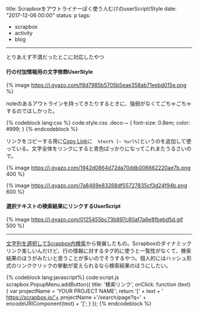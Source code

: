 title: Scrapboxをアウトライナーぽく使う人むけのuserScript/Style
date: "2017-12-06 00:00"
status: p
tags:
- scrapbox
- activity
- blog
---

とりあえず不満だったとこに対応したやつ

#### 行の付加情報用の文字修飾UserStyle

{% image https://i.gyazo.com/f8d7985b5705b5eae358ab71eebd015e.png %}

noteのあるアウトラインを持ってきたりするときに、強弱がなくてごちゃごちゃするのでほしかった。

{% codeblock lang:css %}
code:style.css
  .deco-\~ {
    font-size: 0.8em;
    color: #999;
  }
{% endcodeblock %}


リンクをコピーする用に[Copy Link](https://chrome.google.com/webstore/detail/create-link/gcmghdmnkfdbncmnmlkkglmnnhagajbm?hl=ja)に`	%text% [~ %url%]`というのを追加して使っている。文字全体をリンクにすると青色ばっかりになってこれまたうるさいので。

{% image https://i.gyazo.com/1942d0864d72da70ddb006662220ae7b.png 400 %}


{% image https://i.gyazo.com/7a8469e83268df55727835cf3d24f94b.png 600 %}

#### 選択テキストの検索結果にリンクするUserScript

{% image https://i.gyazo.com/0125455bc73b897c80af7a6e8fbebd5d.gif 500 %}

---

[文字列を選択してScrapbox内検索](https://scrapbox.io/customize/%E6%96%87%E5%AD%97%E5%88%97%E3%82%92%E9%81%B8%E6%8A%9E%E3%81%97%E3%81%A6Scrapbox%E5%86%85%E6%A4%9C%E7%B4%A2)から発展したもの。Scrapboxのダイナミックリンク楽しいんだけど、行の情報に対するタグ的に使うと一覧性がなくて、検索結果のほうがみたいと思うことが多いのでそうするやつ。個人的にはハッシュ形式のリンククリックの挙動が変えられるなら検索結果のほうにしたい。

{% codeblock lang:javascript%}
code:script.js
  scrapbox.PopupMenu.addButton({
    title: '検索リンク',
    onClick: function (text) {
      var projectName = 'YOUR PROJECT NAME';
      return '[' + text + ' https://scrapbox.io/'+ projectName +'/search/page?q=' + encodeURIComponent(text) + ']';
    }
   });
 {% endcodeblock %}
